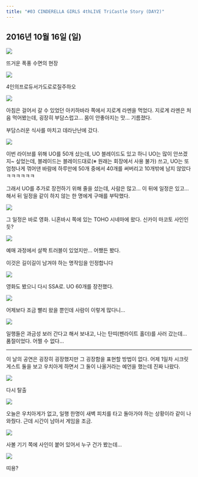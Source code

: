 ```yaml
---
title: "#03 CINDERELLA GIRLS 4thLIVE TriCastle Story (DAY2)"
---
```


## 2016년 10월 16일 (일)

![](/photos/161015-japan/03_01.jpg)

뜨거운 폭풍 수면의 현장

![](/photos/161015-japan/03_02.jpg)

4인의프로듀서가도로로질주하오

![](/photos/161015-japan/03_03.jpg)

아침은 걸어서 갈 수 있었던 아키하바라 쪽에서 지로계 라멘을 먹었다.
지로계 라멘은 처음 먹어봤는데, 굉장히 부담스럽고... 몸이 안좋아지는 맛... 기름졌다.

부담스러운 식사를 마치고 데라난난에 갔다.

![](/photos/161015-japan/03_04.jpg)

이번 라이브를 위해 UO를 50개 샀는데, UO 블레이드도 있고 하니 UO는 많이 안쓰겠지~ 싶었는데,
블레이드는 블레이드대로(※ 원래는 회장에서 사용 불가) 쓰고, UO는 또 엄청나게 꺾어댄 바람에
하루만에 50개 중에서 40개를 써버리고 10개밖에 남지 않았다 ㅋㅋㅋㅋㅋㅋ

그래서 UO를 추가로 장전하기 위해 줄을 섰는데, 사람은 많고... 이 뒤에 일정은 있고...
해서 뒤 일정을 같이 하지 않는 한 명에게 구매를 부탁했다.

![](/photos/161015-japan/03_05.jpg)

그 일정은 바로 영화. 니혼바시 쪽에 있는 TOHO 시네마에 왔다.
신카이 마코토 사인인듯?

![](/photos/161015-japan/03_06.jpg)

예매 과정에서 살짝 트러블이 있었지만... 어쨌든 봤다.

이것은 길이길이 남겨야 하는 명작임을 인정합니다

![](/photos/161015-japan/03_07.jpg)

영화도 봤으니 다시 SSA로.
UO 60개를 장전했다.

![](/photos/161015-japan/03_08.jpg)

어제보다 조금 빨리 왔을 뿐인데 사람이 이렇게 많다니...

![](/photos/161015-japan/03_09.jpg)

일행들은 과금성 보러 간다고 해서 보내고, 나는 탄띠(펜라이트 홀더)를 사러 갔는데... 품절이었다.
어쩔 수 없다...

---

이 날의 공연은 굉장히 굉장했지만 그 굉장함을 표현할 방법이 없다.
어제 1일차 시크릿 게스트 둘을 보고 우치아게 하면서 그 둘이 나올거라는 예언을 했는데 진짜 나왔다.

![](/photos/161015-japan/03_10.jpg)

다시 탈출

![](/photos/161015-japan/03_11.jpg)

오늘은 우치아게가 없고, 일행 한명이 새벽 피치를 타고 돌아가야 하는 상황이라 같이 나와줬다.
근데 시간이 남아서 게임을 조금.

![](/photos/161015-japan/03_12.jpg)

사볼 기기 쪽에 사인이 붙어 있어서 누구 건가 봤는데...

![](/photos/161015-japan/03_13.jpg)

띠용?
